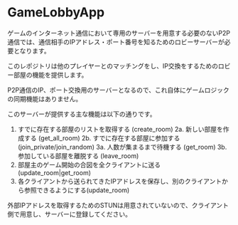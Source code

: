 # GameLobbyApp

ゲームのインターネット通信において専用のサーバーを用意する必要のないP2P通信では、通信相手のIPアドレス・ポート番号を知るためのロビーサーバーが必要となります。

このレポジトリは他のプレイヤーとのマッチングをし、IP交換をするためのロビー部屋の機能を提供します。

P2P通信のIP、ポート交換用のサーバーとなるので、これ自体にゲームロジックの同期機能はありません。

このサーバーが提供する主な機能は以下の通りです。

1. すでに存在する部屋のリストを取得する (create_room)
2a. 新しい部屋を作成する (get_all_room)
2b. すでに存在する部屋に参加する (join_private/join_random)
3a. 人数が集まるまで待機する (get_room)
3b. 参加している部屋を離脱する (leave_room)
4. 部屋主のゲーム開始の合図を全クライアントに送る (update_room|get_room)
5. 各クライアントから送られてきたIPアドレスを保存し、別のクライアントから参照できるようにする(update_room)

外部IPアドレスを取得するためのSTUNは用意されていないので、クライアント側で用意し、サーバーに登録してください。